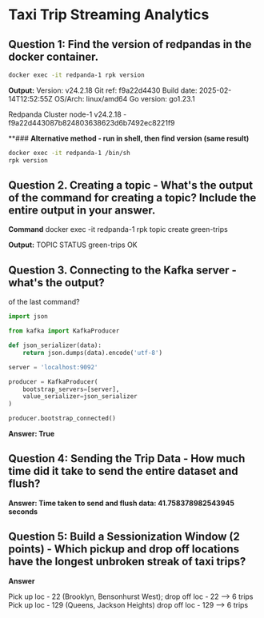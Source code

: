 # Taxi Trip Streaming Analytics


## Question 1: Find the version of redpandas in the docker container.
```bash
docker exec -it redpanda-1 rpk version
```

**Output:**
Version:     v24.2.18
Git ref:     f9a22d4430
Build date:  2025-02-14T12:52:55Z
OS/Arch:     linux/amd64
Go version:  go1.23.1

Redpanda Cluster
  node-1  v24.2.18 - f9a22d443087b824803638623d6b7492ec8221f9

**### **Alternative method - run in shell, then find version (same result)**
```bash
docker exec -it redpanda-1 /bin/sh
rpk version
```


## Question 2. Creating a topic - What's the output of the command for creating a topic? Include the entire output in your answer.

**Command**
docker exec -it redpanda-1 rpk topic create green-trips

**Output:**
TOPIC        STATUS
green-trips  OK


## Question 3. Connecting to the Kafka server - what's the output?
of the last command?

```python
import json

from kafka import KafkaProducer

def json_serializer(data):
    return json.dumps(data).encode('utf-8')

server = 'localhost:9092'

producer = KafkaProducer(
    bootstrap_servers=[server],
    value_serializer=json_serializer
)

producer.bootstrap_connected()
```

**Answer: True**





## Question 4: Sending the Trip Data - How much time did it take to send the entire dataset and flush? 

**Answer: Time taken to send and flush data: 41.758378982543945 seconds**




## Question 5: Build a Sessionization Window (2 points) - Which pickup and drop off locations have the longest unbroken streak of taxi trips?

**Answer**

Pick up loc - 22 (Brooklyn, Bensonhurst West); drop off loc - 22 --> 6 trips
Pick up loc - 129 (Queens, Jackson Heights) drop off loc - 129 --> 6 trips
